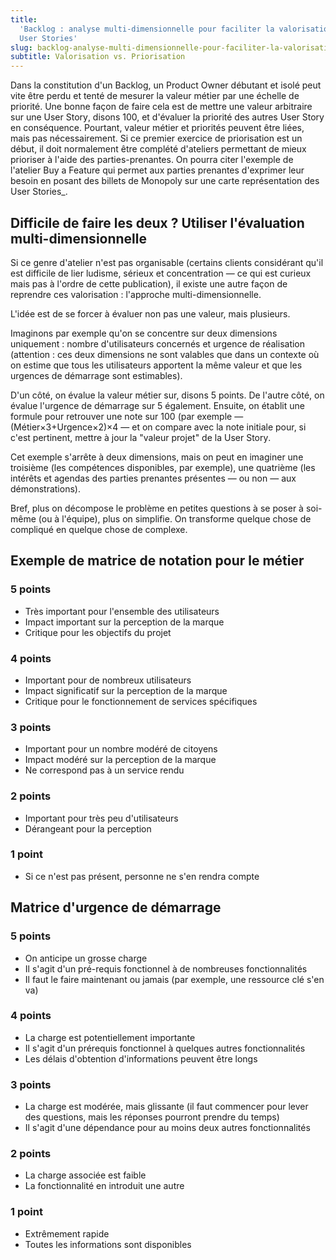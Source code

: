 ```yaml
---
title:
  'Backlog : analyse multi-dimensionnelle pour faciliter la valorisation des
  User Stories'
slug: backlog-analyse-multi-dimensionnelle-pour-faciliter-la-valorisation-des-us
subtitle: Valorisation vs. Priorisation
---
```


Dans la constitution d'un <span lang="en">Backlog</span>, un
<span lang="en">Product Owner</span> débutant et isolé peut vite être perdu et
tenté de mesurer la valeur métier par une échelle de priorité. Une bonne façon
de faire cela est de mettre une valeur arbitraire sur une <span lang="en">User
Story</span>, disons 100, et d'évaluer la priorité des autres
<span lang="en">User Story</span> en conséquence. Pourtant, valeur métier et
priorités peuvent être liées, mais pas nécessairement. Si ce premier exercice de
priorisation est un début, il doit normalement être complété d'ateliers
permettant de mieux prioriser à l'aide des parties-prenantes. On pourra citer
l'exemple de l'atelier <span lang="en">Buy a Feature</span> qui permet aux
parties prenantes d'exprimer leur besoin en posant des billets de Monopoly sur
une carte représentation des <span lang="en">User Stories\_.

## Difficile de faire les deux ? Utiliser l'évaluation multi-dimensionnelle

Si ce genre d'atelier n'est pas organisable (certains clients considérant qu'il
est difficile de lier ludisme, sérieux et concentration — ce qui est curieux
mais pas à l'ordre de cette publication), il existe une autre façon de reprendre
ces valorisation : l'approche multi-dimensionnelle.

L'idée est de se forcer à évaluer non pas une valeur, mais plusieurs.

Imaginons par exemple qu'on se concentre sur deux dimensions uniquement : nombre
d'utilisateurs concernés et urgence de réalisation (attention : ces deux
dimensions ne sont valables que dans un contexte où on estime que tous les
utilisateurs apportent la même valeur et que les urgences de démarrage sont
estimables).

D'un côté, on évalue la valeur métier sur, disons 5 points. De l'autre côté, on
évalue l'urgence de démarrage sur 5 également. Ensuite, on établit une formule
pour retrouver une note sur 100 (par exemple —
(Métier&times;3+Urgence&times;2)&times;4 — et on compare avec la note initiale
pour, si c'est pertinent, mettre à jour la "valeur projet" de la
<span lang="en">User Story</span>.

Cet exemple s'arrête à deux dimensions, mais on peut en imaginer une troisième
(les compétences disponibles, par exemple), une quatrième (les intérêts et
agendas des parties prenantes présentes — ou non — aux démonstrations).

Bref, plus on décompose le problème en petites questions à se poser à soi-même
(ou à l'équipe), plus on simplifie. On transforme quelque chose de compliqué en
quelque chose de complexe.

## Exemple de matrice de notation pour le métier

### 5 points

- Très important pour l'ensemble des utilisateurs
- Impact important sur la perception de la marque
- Critique pour les objectifs du projet

### 4 points

- Important pour de nombreux utilisateurs
- Impact significatif sur la perception de la marque
- Critique pour le fonctionnement de services spécifiques

### 3 points

- Important pour un nombre modéré de citoyens
- Impact modéré sur la perception de la marque
- Ne correspond pas à un service rendu

### 2 points

- Important pour très peu d'utilisateurs
- Dérangeant pour la perception

### 1 point

- Si ce n'est pas présent, personne ne s'en rendra compte

## Matrice d'urgence de démarrage

### 5 points

- On anticipe un grosse charge
- Il s'agit d'un pré-requis fonctionnel à de nombreuses fonctionnalités
- Il faut le faire maintenant ou jamais (par exemple, une ressource clé s'en va)

### 4 points

- La charge est potentiellement importante
- Il s'agit d'un prérequis fonctionnel à quelques autres fonctionnalités
- Les délais d'obtention d'informations peuvent être longs

### 3 points

- La charge est modérée, mais glissante (il faut commencer pour lever des
  questions, mais les réponses pourront prendre du temps)
- Il s'agit d'une dépendance pour au moins deux autres fonctionnalités

### 2 points

- La charge associée est faible
- La fonctionnalité en introduit une autre

### 1 point

- Extrêmement rapide
- Toutes les informations sont disponibles
